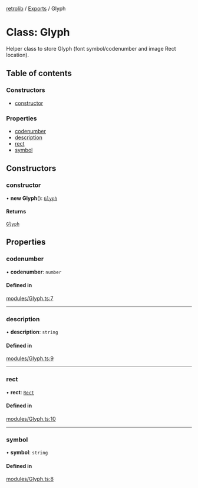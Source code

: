 [retrolib](../README.md) / [Exports](../modules.md) / Glyph

# Class: Glyph

Helper class to store Glyph (font symbol/codenumber and image Rect location).

## Table of contents

### Constructors

- [constructor](Glyph.md#constructor)

### Properties

- [codenumber](Glyph.md#codenumber)
- [description](Glyph.md#description)
- [rect](Glyph.md#rect)
- [symbol](Glyph.md#symbol)

## Constructors

### constructor

• **new Glyph**(): [`Glyph`](Glyph.md)

#### Returns

[`Glyph`](Glyph.md)

## Properties

### codenumber

• **codenumber**: `number`

#### Defined in

[modules/Glyph.ts:7](https://github.com/philbgarner/retrolib/blob/a3f3c14/src/modules/Glyph.ts#L7)

___

### description

• **description**: `string`

#### Defined in

[modules/Glyph.ts:9](https://github.com/philbgarner/retrolib/blob/a3f3c14/src/modules/Glyph.ts#L9)

___

### rect

• **rect**: [`Rect`](Rect.md)

#### Defined in

[modules/Glyph.ts:10](https://github.com/philbgarner/retrolib/blob/a3f3c14/src/modules/Glyph.ts#L10)

___

### symbol

• **symbol**: `string`

#### Defined in

[modules/Glyph.ts:8](https://github.com/philbgarner/retrolib/blob/a3f3c14/src/modules/Glyph.ts#L8)
